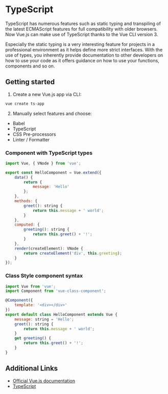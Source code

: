 # TypeScript

TypeScript has numerous features such as static typing and transpiling of the latest ECMAScript features for full compatibility with older browsers. Now Vue.js can make use of TypeScript thanks to the Vue CLI version 3.

Especially the static typing is a very interesting feature for projects in a professional environment as it helps define more strict interfaces. With the use of types, you inherently provide documentation to other developers on how to use your code as it offers guidance on how to use your functions, components and so on.

## Getting started

1. Create a new Vue.js app via CLI:

```bash
vue create ts-app
```

2. Manually select features and choose:

- Babel
- TypeScript
- CSS Pre-processors
- Linter / Formatter

### Component with TypeScript types

```js
import Vue, { VNode } from 'vue';

export const HelloComponent = Vue.extend({
	data() {
		return {
			message: 'Hello'
		};
	},
	methods: {
		greet(): string {
			return this.message + ' world';
		}
	},
	computed: {
		greeting(): string {
			return this.greet() + '!';
		}
	},
	render(createElement): VNode {
		return createElement('div', this.greeting);
	}
});
```

### Class Style component syntax

```js
import Vue from 'vue';
import Component from 'vue-class-component';

@Component({
	template: '<div></div>'
})
export default class HelloComponent extends Vue {
	message: string = 'Hello';
	greet(): string {
		return this.message + ' world';
	}
	get greeting() {
		return this.greet() + '!';
	}
}
```

## Additional Links

- [Official Vue.js documentation](https://vuejs.org/v2/guide/typescript.html)
- [TypeScript](https://www.typescriptlang.org/)
